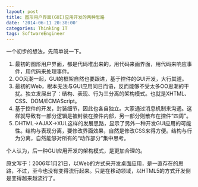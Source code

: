 ```yaml
---
layout: post
title: 图形用户界面(GUI)应用开发的两种思路
date: '2014-06-11 20:30:00'
categories: Thinking IT
tags: SoftwareEngineer
---
```


一个初步的想法，先简单说一下。

1. 最初的图形用户界面，都是代码堆出来的，用代码来画界面，用代码来响应事件，用代码来处理事件。
2. OO风潮一起，GUI的框架自然也要跟进，基于控件的GUI开发，大行其道。
3. 最初的Web，根本无法与GUI应用同日而语，反而能够不受太多OO思潮的干扰。独立发展出了：结构、表现、行为三分离的架构模式。也就是XHTML、CSS、DOM/ECMAScript。
4. 基于控件的开发，封装细节，因此也各自独立。大家通过消息机制来沟通。这样就导致有一部分逻辑是被封装在控件内部，另一部分则散布在控件“四周”。
5. DHTML->AJAX->XUL这样的发展思路，显示了另外一种开发GUI应用的可能性。结构与表现分离，要修改界面效果，自然是修改CSS来得方便。结构与行为分离，自然能够对所有的“动作部分”集中思考。

个人认为，后一种GUI应用开发的架构模式，是更加合理的。

原文写于：2006年1月21日，以Web的方式来开发桌面应用，是一直存在的思路，不过，至今也没有变得流行起来。只是在移动领域，以HTML5的方式开发倒是变得越来越流行了。
